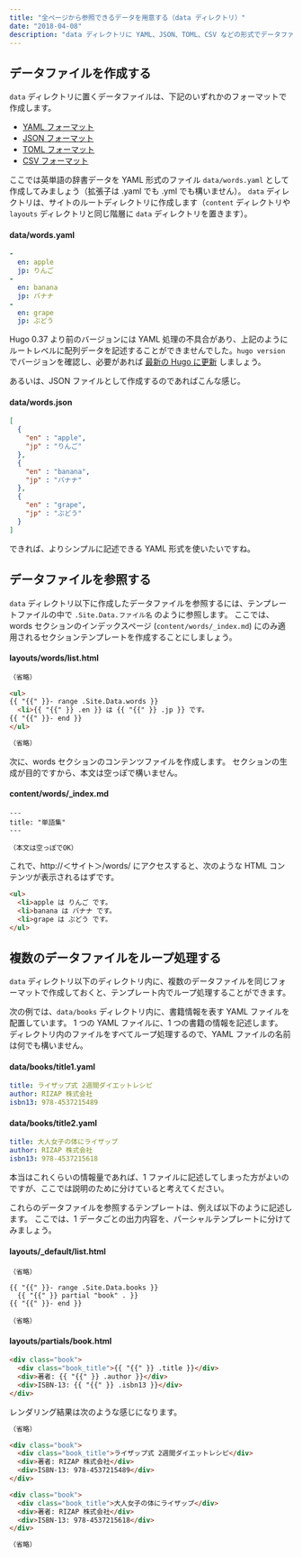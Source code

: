 ```yaml
---
title: "全ページから参照できるデータを用意する（data ディレクトリ）"
date: "2018-04-08"
description: "data ディレクトリに YAML、JSON、TOML、CSV などの形式でデータファイルを作成しておくと、すべてのページから自由に参照できるようになります。"
---
```


データファイルを作成する
----

`data` ディレクトリに置くデータファイルは、下記のいずれかのフォーマットで作成します。

- [YAML フォーマット](http://yaml.org/spec/)
- [JSON フォーマット](https://www.ecma-international.org/publications/files/ECMA-ST/ECMA-404.pdf)
- [TOML フォーマット](https://github.com/toml-lang/toml)
- [CSV フォーマット](https://tools.ietf.org/html/rfc4180)

ここでは英単語の辞書データを YAML 形式のファイル `data/words.yaml` として作成してみましょう（拡張子は .yaml でも .yml でも構いません）。
`data` ディレクトリは、サイトのルートディレクトリに作成します（`content` ディレクトリや `layouts` ディレクトリと同じ階層に `data` ディレクトリを置きます）。

#### data/words.yaml

~~~ yaml
-
  en: apple
  jp: りんご
-
  en: banana
  jp: バナナ
-
  en: grape
  jp: ぶどう
~~~

<div class="note">
Hugo 0.37 より前のバージョンには YAML 処理の不具合があり、上記のようにルートレベルに配列データを記述することができませんでした。<code>hugo version</code> でバージョンを確認し、必要があれば <a href="../basic/install.html">最新の Hugo に更新</a> しましょう。
</div>

あるいは、JSON ファイルとして作成するのであればこんな感じ。

#### data/words.json

~~~ json
[
  {
    "en" : "apple",
    "jp" : "りんご"
  },
  {
    "en" : "banana",
    "jp" : "バナナ"
  },
  {
    "en" : "grape",
    "jp" : "ぶどう"
  }
]
~~~

できれば、よりシンプルに記述できる YAML 形式を使いたいですね。


データファイルを参照する
----

`data` ディレクトリ以下に作成したデータファイルを参照するには、テンプレートファイルの中で `.Site.Data.ファイル名` のように参照します。
ここでは、words セクションのインデックスページ (`content/words/_index.md`) にのみ適用されるセクションテンプレートを作成することにしましょう。

#### layouts/words/list.html

~~~ html
（省略）

<ul>
{{ "{{" }}- range .Site.Data.words }}
  <li>{{ "{{" }} .en }} は {{ "{{" }} .jp }} です。
{{ "{{" }}- end }}
</ul>

（省略）
~~~

次に、words セクションのコンテンツファイルを作成します。
セクションの生成が目的ですから、本文は空っぽで構いません。

#### content/words/_index.md

~~~
---
title: "単語集"
---

（本文は空っぽでOK）
~~~

これで、http://＜サイト＞/words/ にアクセスすると、次のような HTML コンテンツが表示されるはずです。

~~~ html
<ul>
  <li>apple は りんご です。
  <li>banana は バナナ です。
  <li>grape は ぶどう です。
</ul>
~~~


複数のデータファイルをループ処理する
----

`data` ディレクトリ以下のディレクトリ内に、複数のデータファイルを同じフォーマットで作成しておくと、テンプレート内でループ処理することができます。

次の例では、`data/books` ディレクトリ内に、書籍情報を表す YAML ファイルを配置しています。
1 つの YAML ファイルに、1 つの書籍の情報を記述します。
ディレクトリ内のファイルをすべてループ処理するので、YAML ファイルの名前は何でも構いません。

#### data/books/title1.yaml

~~~ yaml
title: ライザップ式 2週間ダイエットレシピ
author: RIZAP 株式会社
isbn13: 978-4537215489
~~~

#### data/books/title2.yaml

~~~ yaml
title: 大人女子の体にライザップ
author: RIZAP 株式会社
isbn13: 978-4537215618
~~~

本当はこれくらいの情報量であれば、1 ファイルに記述してしまった方がよいのですが、ここでは説明のために分けていると考えてください。

これらのデータファイルを参照するテンプレートは、例えば以下のように記述します。
ここでは、1 データごとの出力内容を、パーシャルテンプレートに分けてみましょう。

#### layouts/_default/list.html

~~~
（省略）

{{ "{{" }}- range .Site.Data.books }}
  {{ "{{" }} partial "book" . }}
{{ "{{" }}- end }}

（省略）
~~~

#### layouts/partials/book.html

~~~ html
<div class="book">
  <div class="book_title">{{ "{{" }} .title }}</div>
  <div>著者: {{ "{{" }} .author }}</div>
  <div>ISBN-13: {{ "{{" }} .isbn13 }}</div>
</div>
~~~

レンダリング結果は次のような感じになります。

~~~ html
（省略）

<div class="book">
  <div class="book_title">ライザップ式 2週間ダイエットレシピ</div>
  <div>著者: RIZAP 株式会社</div>
  <div>ISBN-13: 978-4537215489</div>
</div>

<div class="book">
  <div class="book_title">大人女子の体にライザップ</div>
  <div>著者: RIZAP 株式会社</div>
  <div>ISBN-13: 978-4537215618</div>
</div>

（省略）
~~~

